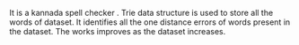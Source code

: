 It is a kannada spell checker . Trie data structure is used to store all the words of dataset. It identifies all the one distance errors of words present in the dataset. The works improves as the dataset increases. 
